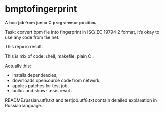 # bmptofingerprint

A test job from junior C programmer position.

Task:  convert bpm file into fingerprint in ISO/IEC 19794-2 format,
       it's okay to use any code from the net.

This repo in result.

This is mix of code: shell, makefile, plain C . 

Actually this:
 * installs dependencies, 
 * downloads opensource code from network,
 * applies patches for test job,
 * builds and shows tests result. 

README.russian.utf8.txt and testjob.utf8.txt contain detailed explanation in Russian language.

